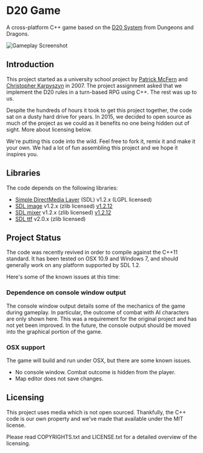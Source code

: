 # D20 Game

A cross-platform C++ game based on the [D20 System](http://en.wikipedia.org/wiki/D20_System) from Dungeons and Dragons.

![Gameplay Screenshot](https://mcferno.com/content/media/2d-indie-rpg-screenshot.png "Gameplay Screenshot")

## Introduction

This project started as a university school project by [Patrick McFern](https://mcferno.com) and
[Christopher Karpyszyn](http://www.chriskarpyszyn.com/) in 2007. The project assignment asked that we implement the
D20 rules in a turn-based RPG using C++. The rest was up to us.

Despite the hundreds of hours it took to get this project together, the code sat on a dusty hard drive for years. In
2015, we decided to open source as much of the project as we could as it benefits no one being hidden out of sight.
More about licensing below.

We're putting this code into the wild. Feel free to fork it, remix it and make it your own. We had a lot of fun assembling
this project and we hope it inspires you.

## Libraries

The code depends on the following libraries:

 * [Simple DirectMedia Layer](http://www.libsdl.org/) (SDL) v1.2.x (LGPL licensed)
 * [SDL image](https://www.libsdl.org/projects/SDL_image/) v1.2.x (zlib licensed) [v1.2.12](https://www.libsdl.org/projects/SDL_image/release-1.2.html)
 * [SDL mixer](https://www.libsdl.org/projects/SDL_mixer/) v1.2.x (zlib licensed) [v1.2.12](https://www.libsdl.org/projects/SDL_mixer/release-1.2.html)
 * [SDL ttf](http://www.libsdl.org/projects/SDL_ttf/) v2.0.x (zlib licensed)

## Project Status

The code was recently revived in order to compile against the C++11 standard. It has been tested on OSX 10.9 and Windows
7, and should generally work on any platform supported by SDL 1.2.

Here's some of the known issues at this time:

### Dependence on console window output

The console window output details some of the mechanics of the game during gameplay. In particular, the outcome of
combat with AI characters are only shown here. This was a requirement for the original project and has not yet been
improved. In the future, the console output should be moved into the graphical portion of the game.

### OSX support

The game will build and run under OSX, but there are some known issues.

* No console window. Combat outcome is hidden from the player.
* Map editor does not save changes.

## Licensing

This project uses media which is not open sourced. Thankfully, the C++ code is our own property and we've made that
available under the MIT license.

Please read COPYRIGHTS.txt and LICENSE.txt for a detailed overview of the licensing.
